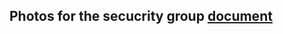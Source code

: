 ## Photos for the secucrity group [document](https://github.com/the5barbarians/AWS_Click_Ops/blob/main/Task_1_Security_Group.md)
